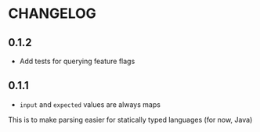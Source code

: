 # CHANGELOG

## 0.1.2

- Add tests for querying feature flags

## 0.1.1

- `input` and `expected` values are always maps

This is to make parsing easier for statically typed languages (for now, Java)
